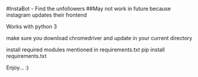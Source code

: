 #InstaBot - Find the unfollowers
##May not work in future because instagram updates their frontend

Works with python 3

make sure you download chromedriver and update in your current directory

install required modules mentioned in requirements.txt
    pip install requirements.txt

Enjoy... :)
